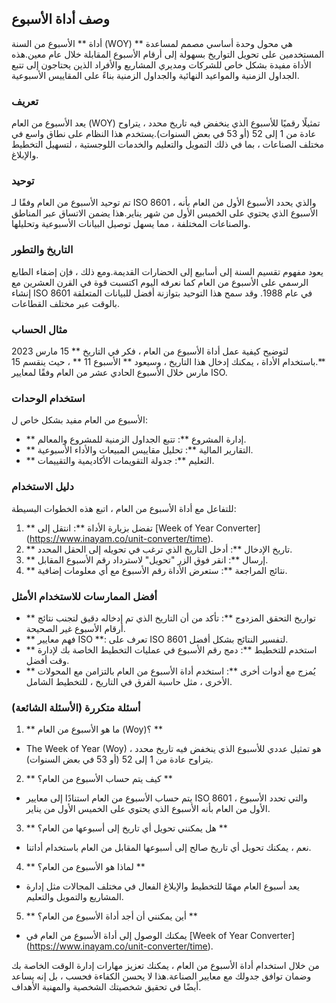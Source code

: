 ## وصف أداة الأسبوع

أداة ** الأسبوع من السنة (WOY) ** هي محول وحدة أساسي مصمم لمساعدة المستخدمين على تحويل التواريخ بسهولة إلى أرقام الأسبوع المقابلة خلال عام معين.هذه الأداة مفيدة بشكل خاص للشركات ومديري المشاريع والأفراد الذين يحتاجون إلى تتبع الجداول الزمنية والمواعيد النهائية والجداول الزمنية بناءً على المقاييس الأسبوعية.

### تعريف

يعد الأسبوع من العام (WOY) تمثيلًا رقميًا للأسبوع الذي ينخفض ​​فيه تاريخ محدد ، يتراوح عادة من 1 إلى 52 (أو 53 في بعض السنوات).يستخدم هذا النظام على نطاق واسع في مختلف الصناعات ، بما في ذلك التمويل والتعليم والخدمات اللوجستية ، لتسهيل التخطيط والإبلاغ.

### توحيد

تم توحيد الأسبوع من العام وفقًا لـ ISO 8601 ، والذي يحدد الأسبوع الأول من العام بأنه الأسبوع الذي يحتوي على الخميس الأول من شهر يناير.هذا يضمن الاتساق عبر المناطق والصناعات المختلفة ، مما يسهل توصيل البيانات الأسبوعية وتحليلها.

### التاريخ والتطور

يعود مفهوم تقسيم السنة إلى أسابيع إلى الحضارات القديمة.ومع ذلك ، فإن إضفاء الطابع الرسمي على الأسبوع من العام كما نعرفه اليوم اكتسبت قوة في القرن العشرين مع إنشاء ISO 8601 في عام 1988. وقد سمح هذا التوحيد بتوازنة أفضل للبيانات المتعلقة بالوقت عبر مختلف القطاعات.

### مثال الحساب

لتوضيح كيفية عمل أداة الأسبوع من العام ، فكر في التاريخ ** 15 مارس 2023 **.باستخدام الأداة ، يمكنك إدخال هذا التاريخ ، وسيعود ** الأسبوع 11 ** ، حيث ينقسم 15 مارس خلال الأسبوع الحادي عشر من العام وفقًا لمعايير ISO.

### استخدام الوحدات

الأسبوع من العام مفيد بشكل خاص ل:

- ** إدارة المشروع **: تتبع الجداول الزمنية للمشروع والمعالم.
- ** التقارير المالية **: تحليل مقاييس المبيعات والأداء الأسبوعية.
- ** التعليم **: جدولة التقويمات الأكاديمية والتقييمات.

### دليل الاستخدام

للتفاعل مع أداة الأسبوع من العام ، اتبع هذه الخطوات البسيطة:

1. ** تفضل بزيارة الأداة **: انتقل إلى [Week of Year Converter] (https://www.inayam.co/unit-converter/time).
2. ** تاريخ الإدخال **: أدخل التاريخ الذي ترغب في تحويله إلى الحقل المحدد.
3. ** إرسال **: انقر فوق الزر "تحويل" لاسترداد رقم الأسبوع المقابل.
4. ** نتائج المراجعة **: ستعرض الأداة رقم الأسبوع مع أي معلومات إضافية.

### أفضل الممارسات للاستخدام الأمثل

- ** تواريخ التحقق المزدوج **: تأكد من أن التاريخ الذي تم إدخاله دقيق لتجنب نتائج أرقام الأسبوع غير الصحيحة.
- ** فهم معايير ISO **: تعرف على ISO 8601 لتفسير النتائج بشكل أفضل.
- ** استخدم للتخطيط **: دمج رقم الأسبوع في عمليات التخطيط الخاصة بك لإدارة وقت أفضل.
- ** يُمزج مع أدوات أخرى **: استخدم أداة الأسبوع من العام بالتزامن مع المحولات الأخرى ، مثل حاسبة الفرق في التاريخ ، للتخطيط الشامل.

### أسئلة متكررة (الأسئلة الشائعة)

1. ** ما هو الأسبوع من العام (Woy)؟ **
- The Week of Year (Woy) هو تمثيل عددي للأسبوع الذي ينخفض ​​فيه تاريخ محدد ، يتراوح عادة من 1 إلى 52 (أو 53 في بعض السنوات).

2. ** كيف يتم حساب الأسبوع من العام؟ **
- يتم حساب الأسبوع من العام استنادًا إلى معايير ISO 8601 ، والتي تحدد الأسبوع الأول من العام بأنه الأسبوع الذي يحتوي على الخميس الأول من يناير.

3. ** هل يمكنني تحويل أي تاريخ إلى أسبوعها من العام؟ **
- نعم ، يمكنك تحويل أي تاريخ صالح إلى أسبوعها المقابل من العام باستخدام أداتنا.

4. ** لماذا هو الأسبوع من العام؟ **
- يعد أسبوع العام مهمًا للتخطيط والإبلاغ الفعال في مختلف المجالات مثل إدارة المشاريع والتمويل والتعليم.

5. ** أين يمكنني أن أجد أداة الأسبوع من العام؟ **
- يمكنك الوصول إلى أداة الأسبوع من العام في [Week of Year Converter] (https://www.inayam.co/unit-converter/time).

من خلال استخدام أداة الأسبوع من العام ، يمكنك تعزيز مهارات إدارة الوقت الخاصة بك وضمان توافق جدولك مع معايير الصناعة.هذا لا يحسن الكفاءة فحسب ، بل إنه يساعد أيضًا في تحقيق شخصيتك الشخصية والمهنية الأهداف.